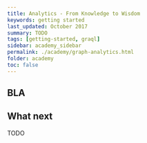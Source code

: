 ```yaml
---
title: Analytics - From Knowledge to Wisdom
keywords: getting started
last_updated: October 2017
summary: TODO
tags: [getting-started, graql]
sidebar: academy_sidebar
permalink: ./academy/graph-analytics.html
folder: academy
toc: false
---
```




## BLA


## What next
TODO
